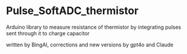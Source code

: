 # Pulse_SoftADC_thermistor
Arduino library to measure resistance of thermistor by integrating pulses sent through it to charge capacitor 

  written by BingAI, corrections and new versions by gpt4o and Claude 

